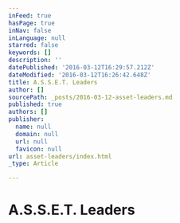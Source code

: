 ```yaml
---
inFeed: true
hasPage: true
inNav: false
inLanguage: null
starred: false
keywords: []
description: ''
datePublished: '2016-03-12T16:29:57.212Z'
dateModified: '2016-03-12T16:26:42.648Z'
title: A.S.S.E.T. Leaders
author: []
sourcePath: _posts/2016-03-12-asset-leaders.md
published: true
authors: []
publisher:
  name: null
  domain: null
  url: null
  favicon: null
url: asset-leaders/index.html
_type: Article

---
```

# A.S.S.E.T. Leaders